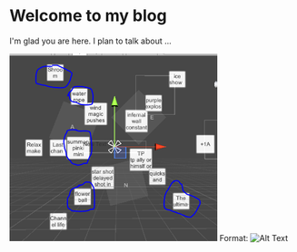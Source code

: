 # Welcome to my blog

I'm glad you are here. I plan to talk about ...

![GitHub Logo](Capture3.PNG)
Format: ![Alt Text](url)

